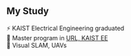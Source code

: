 <!--
**jeewon-kim1127/jeewon-kim1127** is a ✨ _special_ ✨ repository because its `README.md` (this file) appears on your GitHub profile.
-->
## My Study
⚡ KAIST Electrical Engineering graduated <br/>
🌱 Master program in [URL, KAIST EE](https://github.com/url-kaist) <br/>
💬 Visual SLAM, UAVs <br/>

